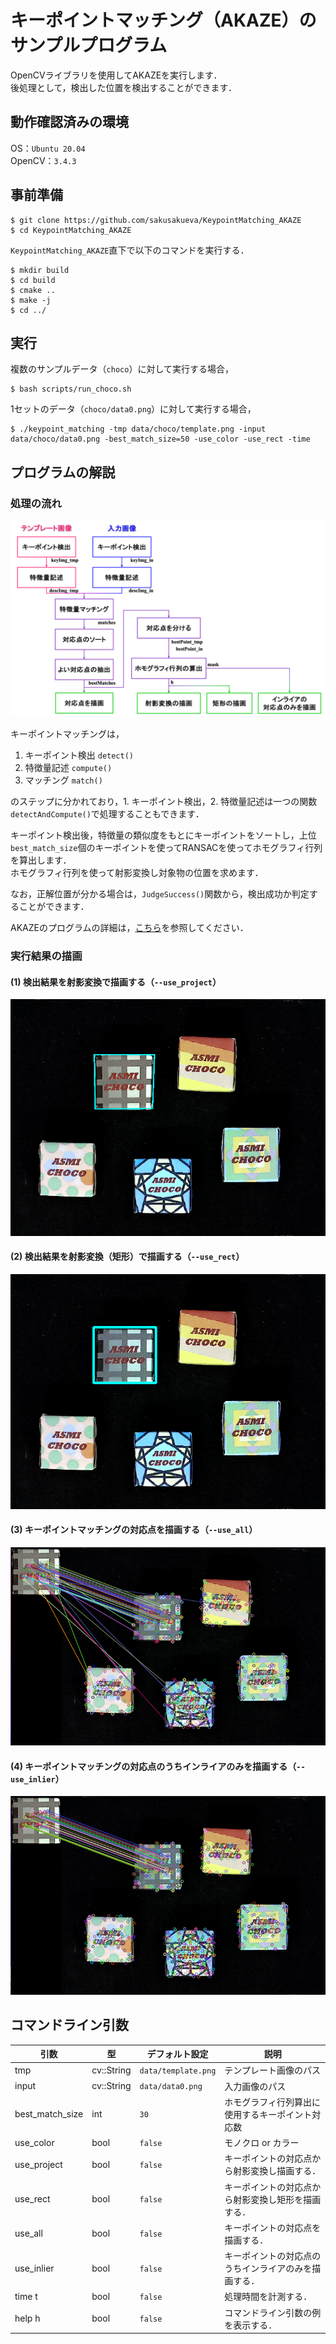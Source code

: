 # キーポイントマッチング（AKAZE）のサンプルプログラム
OpenCVライブラリを使用してAKAZEを実行します．<br>
後処理として，検出した位置を検出することができます．<br>

## 動作確認済みの環境
OS：`Ubuntu 20.04`<br>
OpenCV：`3.4.3`

## 事前準備
~~~
$ git clone https://github.com/sakusakueva/KeypointMatching_AKAZE
$ cd KeypointMatching_AKAZE
~~~

`KeypointMatching_AKAZE`直下で以下のコマンドを実行する．<br>
~~~
$ mkdir build
$ cd build
$ cmake ..
$ make -j
$ cd ../
~~~

## 実行
複数のサンプルデータ（`choco`）に対して実行する場合，
~~~
$ bash scripts/run_choco.sh
~~~

1セットのデータ（`choco/data0.png`）に対して実行する場合，
~~~
$ ./keypoint_matching -tmp data/choco/template.png -input data/choco/data0.png -best_match_size=50 -use_color -use_rect -time
~~~

## プログラムの解説
### 処理の流れ
![program](docs/program.png)

キーポイントマッチングは，
1. キーポイント検出 `detect()`
1. 特徴量記述 `compute()`
1. マッチング `match()`

のステップに分かれており，1. キーポイント検出，2. 特徴量記述は一つの関数`detectAndCompute()`で処理することもできます．<br>

キーポイント検出後，特徴量の類似度をもとにキーポイントをソートし，上位`best_match_size`個のキーポイントを使ってRANSACを使ってホモグラフィ行列を算出します．<br>
ホモグラフィ行列を使って射影変換し対象物の位置を求めます．<br>

なお，正解位置が分かる場合は，`JudgeSuccess()`関数から，検出成功か判定することができます．<br>

AKAZEのプログラムの詳細は，[こちら](https://docs.opencv.org/3.4/d8/d30/classcv_1_1AKAZE.html)を参照してください．

### 実行結果の描画
#### (1) 検出結果を射影変換で描画する（`--use_project`）
![projection_trans](docs/projection_trans.png)

#### (2) 検出結果を射影変換（矩形）で描画する（`--use_rect`）
![rect](docs/rect.png)

#### (3) キーポイントマッチングの対応点を描画する（`--use_all`）
![all](docs/all_keypoints.png)

#### (4) キーポイントマッチングの対応点のうちインライアのみを描画する（`--use_inlier`）
![inlier](docs/inlier_keypoints.png)

## コマンドライン引数
|引数|型|デフォルト設定|説明|
|---|---|---|---|
|tmp|cv::String|`data/template.png`|テンプレート画像のパス|
|input|cv::String|`data/data0.png`|入力画像のパス|
|best_match_size|int|`30`|ホモグラフィ行列算出に使用するキーポイント対応数|
|use_color|bool|`false`|モノクロ or カラー|
|use_project|bool|`false`|キーポイントの対応点から射影変換し描画する．|
|use_rect|bool|`false`|キーポイントの対応点から射影変換し矩形を描画する．|
|use_all|bool|`false`|キーポイントの対応点を描画する．|
|use_inlier|bool|`false`|キーポイントの対応点のうちインライアのみを描画する．|
|time <or> t|bool|`false`|処理時間を計測する．|
|help <or> h|bool|`false`|コマンドライン引数の例を表示する．|

